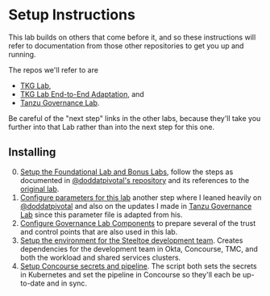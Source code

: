 # Setup Instructions

This lab builds on others that come before it, and so these instructions will
refer to documentation from those other repositories to get you up and running.

The repos we'll refer to are

* [TKG Lab](https://github.com/Tanzu-Solutions-Engineering/tkg-lab),
* [TKG Lab End-to-End Adaptation](https://github.com/doddatpivotal/tkg-lab-e2e-adaptation), and
* [Tanzu Governance Lab](https://github.com/tanzu-end-to-end/governance-lab).

Be careful of the "next step" links in the other labs, because they'll take you 
further into that Lab rather than into the next step for this one.

## Installing

0. [Setup the Foundational Lab and Bonus Labs](https://github.com/doddatpivotal/tkg-lab-e2e-adaptation/blob/main/docs/00-tkg-lab-foundation.md), 
   follow the steps as documented in [@doddatpivotal's repository](https://github.com/doddatpivotal/tkg-lab-e2e-adaptation)
   and its references to the [original lab](https://github.com/Tanzu-Solutions-Engineering/tkg-lab).
1. [Configure parameters for this lab](01-lab-parameter-setup.md) another step
   where I leaned heavily on [@doddatpivotal](https://github.com/doddatpivotal) and also on
   the updates I made in [Tanzu Governance Lab](https://github.com/tanzu-end-to-end/governance-lab) 
   since this parameter file is adapted from his.
2. [Configure Governance Lab Components](02-configure-governance-lab.md) to prepare several
   of the trust and control points that are also used in this lab.
3. [Setup the environment for the Steeltoe development team](03-setup-team.md). 
   Creates dependencies for the development team in Okta, Concourse, TMC, and both 
   the workload and shared services clusters.
4. [Setup Concourse secrets and pipeline](04-set-pipeline.md). The script 
   both sets the secrets in Kubernetes and set the pipeline in Concourse so they'll
   each be up-to-date and in sync.
